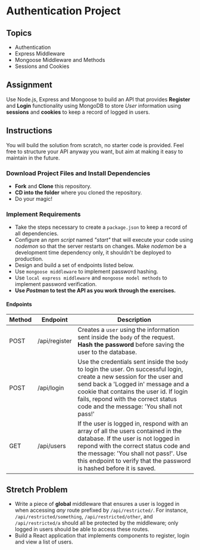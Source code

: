  # Authentication Project

## Topics

- Authentication
- Express Middleware
- Mongoose Middleware and Methods
- Sessions and Cookies

## Assignment

Use Node.js, Express and Mongoose to build an API that provides **Register** and **Login** functionality using MongoDB to store _User_ information using **sessions** and **cookies** to keep a record of logged in users.

## Instructions

You will build the solution from scratch, no starter code is provided. Feel free to structure your API anyway you want, but aim at making it easy to maintain in the future.

### Download Project Files and Install Dependencies

- **Fork** and **Clone** this repository.
- **CD into the folder** where you cloned the repository.
- Do your magic!

### Implement Requirements

- Take the steps necessary to create a `package.json` to keep a record of all dependencies.
- Configure an _npm script_ named _"start"_ that will execute your code using _nodemon_ so that the server restarts on changes. Make _nodemon_ be a development time dependency only, it shouldn't be deployed to production.
- Design and build a set of endpoints listed below.
- Use `mongoose middleware` to implement password hashing.
- Use `local express middleware` and `mongoose model methods` to implement password verification.
- **Use _Postman_ to test the API as you work through the exercises.**

#### Endpoints

| Method | Endpoint      | Description                                                                                                                                                                                                                                                                                 |
| ------ | ------------- | ------------------------------------------------------------------------------------------------------------------------------------------------------------------------------------------------------------------------------------------------------------------------------------------- |
| POST   | /api/register | Creates a `user` using the information sent inside the `body` of the request. **Hash the password** before saving the user to the database.                                                                                                                                                 |
| POST   | /api/login    | Use the credentials sent inside the `body` to login the user. On successful login, create a new session for the user and send back a 'Logged in' message and a cookie that contains the user id. If login fails, repond with the correct status code and the message: 'You shall not pass!' |
| GET    | /api/users    | If the user is logged in, respond with an array of all the users contained in the database. If the user is not logged in repond with the correct status code and the message: 'You shall not pass!'. Use this endpoint to verify that the password is hashed before it is saved.            |

## Stretch Problem

- Write a piece of **global** middleware that ensures a user is logged in when accessing _any_ route prefixed by `/api/restricted/`. For instance, `/api/restricted/something`, `/api/restricted/other`, and `/api/restricted/a` should all be protected by the middleware; only logged in users should be able to access these routes.
- Build a React application that implements components to register, login and view a list of users.
